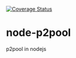 [![Coverage Status](https://coveralls.io/repos/drazisil/node-p2pool/badge.svg?branch=master&service=github)](https://coveralls.io/github/drazisil/node-p2pool?branch=master)

# node-p2pool
p2pool in nodejs
